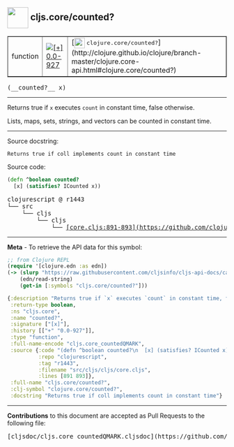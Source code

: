 ## <img width="48px" valign="middle" src="http://i.imgur.com/Hi20huC.png"> cljs.core/counted?

 <table border="1">
<tr>

<td>function</td>
<td><a href="https://github.com/cljsinfo/cljs-api-docs/tree/0.0-927"><img valign="middle" alt="[+] 0.0-927" src="https://img.shields.io/badge/+-0.0--927-lightgrey.svg"></a> </td>
<td>
[<img height="24px" valign="middle" src="http://i.imgur.com/1GjPKvB.png"> <samp>clojure.core/counted?</samp>](http://clojure.github.io/clojure/branch-master/clojure.core-api.html#clojure.core/counted?)
</td>
</tr>
</table>

 <samp>
(__counted?__ x)<br>
</samp>

---

Returns true if `x` executes `count` in constant time, false otherwise.

Lists, maps, sets, strings, and vectors can be counted in constant time.

---



Source docstring:

```
Returns true if coll implements count in constant time
```

Source code:

```clj
(defn ^boolean counted?
  [x] (satisfies? ICounted x))
```

 <pre>
clojurescript @ r1443
└── src
    └── cljs
        └── cljs
            └── <ins>[core.cljs:891-893](https://github.com/clojure/clojurescript/blob/r1443/src/cljs/cljs/core.cljs#L891-L893)</ins>
</pre>


---

__Meta__ - To retrieve the API data for this symbol:

```clj
;; from Clojure REPL
(require '[clojure.edn :as edn])
(-> (slurp "https://raw.githubusercontent.com/cljsinfo/cljs-api-docs/catalog/cljs-api.edn")
    (edn/read-string)
    (get-in [:symbols "cljs.core/counted?"]))
```

```clj
{:description "Returns true if `x` executes `count` in constant time, false otherwise.\n\nLists, maps, sets, strings, and vectors can be counted in constant time.",
 :return-type boolean,
 :ns "cljs.core",
 :name "counted?",
 :signature ["[x]"],
 :history [["+" "0.0-927"]],
 :type "function",
 :full-name-encode "cljs.core_countedQMARK",
 :source {:code "(defn ^boolean counted?\n  [x] (satisfies? ICounted x))",
          :repo "clojurescript",
          :tag "r1443",
          :filename "src/cljs/cljs/core.cljs",
          :lines [891 893]},
 :full-name "cljs.core/counted?",
 :clj-symbol "clojure.core/counted?",
 :docstring "Returns true if coll implements count in constant time"}

```

---

__Contributions__ to this document are accepted as Pull Requests to the following file:

 <pre>
[cljsdoc/cljs.core_countedQMARK.cljsdoc](https://github.com/cljsinfo/cljs-api-docs/blob/master/cljsdoc/cljs.core_countedQMARK.cljsdoc)
</pre>


